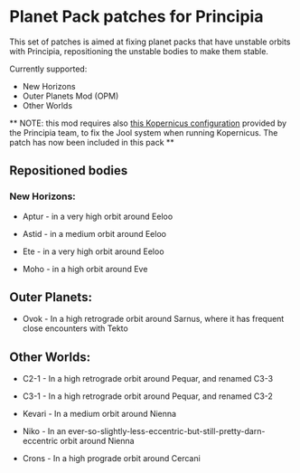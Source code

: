 # Planet Pack patches for Principia

This set of patches is aimed at fixing planet packs that have unstable orbits with Principia, repositioning the unstable bodies to make them stable.

Currently supported:

 - New Horizons
 - Outer Planets Mod (OPM)
 - Other Worlds


** NOTE: this mod requires also [this Kopernicus configuration](https://gist.githubusercontent.com/eggrobin/31f6d0c246ecbe50423488f867fe7051/raw/55b814cd14b3c9fdd63119cee96dacb847e2e9ea/retrobop.cfg) provided by the Principia team, to fix the Jool system when running Kopernicus. The patch has now been included in this pack **

## Repositioned bodies

### New Horizons:
	
 - Aptur - in a very high orbit around Eeloo

 - Astid - in a medium orbit around Eeloo

 - Ete - in a very high orbit around Eeloo

 - Moho - in a high orbit around Eve

## Outer Planets:

 - Ovok - In a high retrograde orbit around Sarnus, where it has frequent close encounters with Tekto

## Other Worlds:

 - C2-1 - In a high retrograde orbit around Pequar, and renamed C3-3

 - C3-1 - In a high retrograde orbit around Pequar, and renamed C3-2

 - Kevari - In a medium orbit around Nienna

 - Niko - In an ever-so-slightly-less-eccentric-but-still-pretty-darn-eccentric orbit around Nienna

 - Crons - In a high prograde orbit around Cercani

